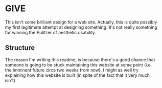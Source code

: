 # GIVE

This isn't some brilliant design for a web site. Actually, this is quite possibly my first legitimate attempt at designing something. It's not really something for winning the Pulitzer of aesthetic usability. 

## Structure

The reason I'm writing this readme, is because there's a good chance that someone is going to be stuck maintaining this website at some point (i.e. the imminent future circa two weeks from now). I might as well try explaining how this website is built (in spite of the fact that it very much isn't).